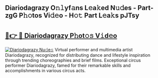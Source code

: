 ## Diariodagrazy O𝚗𝚕yf𝚊ns L𝚎a𝚔ed N𝚞𝚍es - Part-zgG P𝚑𝚘tos Vi𝚍𝚎o - H𝚘𝚝 Part L𝚎a𝚔s pJTsy

# <h2><a href="http://kfbjifw.oniu.top/?m=Diariodagrazy">🔗👉 🔴 Diariodagrazy P𝚑ot𝚘𝚜 V𝚒d𝚎o</a></h2>

[![Diariodagrazy Nu𝚍e𝚜](https://i.imgur.com/0qMVB7G.gif)](http://kfbjifw.oniu.top/?m=Diariodagrazy)
Virtual performer and multimedia artist Diariodagrazy, recognized for distributing dance and lifestyle inspiration through trending choreographies and brief films. Exceptional circus performer Diariodagrazy, famed for their remarkable skills and accomplishments in various circus acts.  
